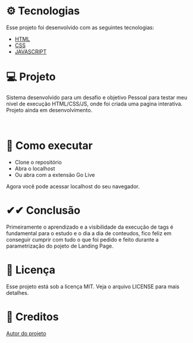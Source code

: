 # ⚙ Tecnologias
<p>Esse projeto foi desenvolvido com as seguintes tecnologias:</p>

<ul>
  <li>
    <a href="https://developer.mozilla.org/pt-BR/docs/Web/HTML" target="_blank">HTML</a>
  </li>
  <li>
    <a href="https://developer.mozilla.org/pt-BR/docs/Web/CSS" target="_blank">CSS</a>
  </li>
  <li>
    <a href="https://developer.mozilla.org/pt-BR/docs/Web/JavaScript" target="_blank">JAVASCRIPT</a>
  </li>
 </ul>
  
# 💻 Projeto
<p align="left">Sistema desenvolvido para um desafio e objetivo Pessoal para testar meu nivel de execução HTML/CSS/JS, onde foi criada uma pagina interativa. Projeto ainda em desenvolvimento.</p><br>
  
  
# 🌌 Como executar
<ul>
  <li>Clone o repositório </li>
  <li>Abra o localhost </li>
  <li>Ou abra com a extensão Go Live</li>
</ul>
  
Agora você pode acessar localhost do seu navegador.
  
  
# ✔✔ Conclusão
Primeiramente o aprendizado e a visibilidade da execução de tags é fundamental para o estudo e o dia a dia de conteudos, fico feliz em conseguir cumprir com tudo o que foi pedido e feito durante a parametrização do pojeto de Landing Page.



# 📄 Licença
Esse projeto está sob a licença MIT. Veja o arquivo LICENSE para mais detalhes.
  
# 📄 Creditos
<a href="https://www.youtube.com/watch?app=desktop&v=s_z5laE4KTw&ab_channel=OnlineTutorials">Autor do projeto </a>





